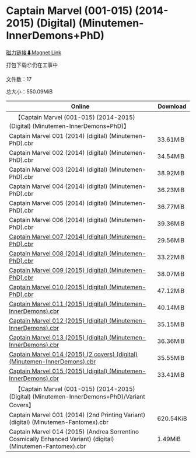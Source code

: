 # Captain Marvel (001-015) (2014-2015) (Digital) (Minutemen-InnerDemons+PhD)

[磁力链接⬇Magnet Link](magnet:?xt=urn:btih:1152691f12c875512fa7a61b0169d6a9db4338f4&dn=Captain%20Marvel%20%28001-015%29%20%282014-2015%29%20%28Digital%29%20%28Minutemen-InnerDemons%2BPhD%29)

打包下载📦仍在工事中

文件数：17

总大小：550.09MiB

Online | Download
--- | ---
&emsp;【Captain Marvel (001-015) (2014-2015) (Digital) (Minutemen-InnerDemons+PhD)】 | 
Captain Marvel 001 (2014) (digital) (Minutemen-PhD).cbr | 33.61MiB
Captain Marvel 002 (2014) (digital) (Minutemen-PhD).cbr | 34.54MiB
Captain Marvel 003 (2014) (digital) (Minutemen-PhD).cbr | 38.92MiB
Captain Marvel 004 (2014) (digital) (Minutemen-PhD).cbr | 36.23MiB
Captain Marvel 005 (2014) (digital) (Minutemen-PhD).cbr | 36.77MiB
Captain Marvel 006 (2014) (digital) (Minutemen-PhD).cbr | 39.36MiB
[Captain Marvel 007 (2014) (digital) (Minutemen-PhD).cbr](https://github.com/alicewish/markdown/blob/master/comic/Captain-Marvel-007-2014-digital-Minutemen-PhD-cbr.md) | 29.56MiB
[Captain Marvel 008 (2014) (digital) (Minutemen-PhD).cbr](https://github.com/alicewish/markdown/blob/master/comic/Captain-Marvel-008-2014-digital-Minutemen-PhD-cbr.md) | 33.22MiB
[Captain Marvel 009 (2015) (digital) (Minutemen-PhD).cbr](https://github.com/alicewish/markdown/blob/master/comic/Captain-Marvel-009-2015-digital-Minutemen-PhD-cbr.md) | 38.07MiB
[Captain Marvel 010 (2015) (digital) (Minutemen-PhD).cbr](https://github.com/alicewish/markdown/blob/master/comic/Captain-Marvel-010-2015-digital-Minutemen-PhD-cbr.md) | 47.12MiB
[Captain Marvel 011 (2015) (digital) (Minutemen-InnerDemons).cbr](https://github.com/alicewish/markdown/blob/master/comic/Captain-Marvel-011-2015-digital-Minutemen-InnerDemons-cbr.md) | 40.14MiB
[Captain Marvel 012 (2015) (digital) (Minutemen-InnerDemons).cbr](https://github.com/alicewish/markdown/blob/master/comic/Captain-Marvel-012-2015-digital-Minutemen-InnerDemons-cbr.md) | 35.15MiB
[Captain Marvel 013 (2015) (digital) (Minutemen-InnerDemons).cbr](https://github.com/alicewish/markdown/blob/master/comic/Captain-Marvel-013-2015-digital-Minutemen-InnerDemons-cbr.md) | 36.36MiB
[Captain Marvel 014 (2015) (2 covers) (digital) (Minutemen-InnerDemons).cbr](https://github.com/alicewish/markdown/blob/master/comic/Captain-Marvel-014-2015-2-covers-digital-Minutemen-InnerDemons-cbr.md) | 35.55MiB
[Captain Marvel 015 (2015) (digital) (Minutemen-InnerDemons).cbr](https://github.com/alicewish/markdown/blob/master/comic/Captain-Marvel-015-2015-digital-Minutemen-InnerDemons-cbr.md) | 33.41MiB
&emsp;【Captain Marvel (001-015) (2014-2015) (Digital) (Minutemen-InnerDemons+PhD)/Variant Covers】 | 
Captain Marvel 001 (2014) (2nd Printing Variant) (digital) (Minutemen-Fantomex).cbr | 620.54KiB
Captain Marvel 014 (2015) (Andrea Sorrentino Cosmically Enhanced Variant) (digital) (Minutemen-Fantomex).cbr | 1.49MiB